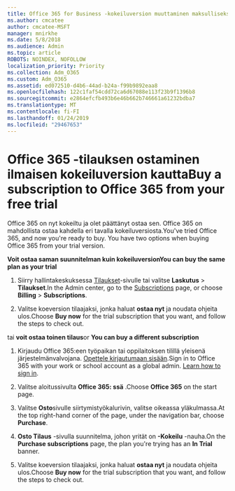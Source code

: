 ```yaml
---
title: Office 365 for Business -kokeiluversion muuttaminen maksulliseksi tilaukseksi
ms.author: cmcatee
author: cmcatee-MSFT
manager: mnirkhe
ms.date: 5/8/2018
ms.audience: Admin
ms.topic: article
ROBOTS: NOINDEX, NOFOLLOW
localization_priority: Priority
ms.collection: Adm_O365
ms.custom: Adm_O365
ms.assetid: ed072510-d4b6-44ad-b24a-f99b9892eaa8
ms.openlocfilehash: 122c1faf54cdd72ca6d67088e113f23b9f1396b8
ms.sourcegitcommit: e2864efcfb493b6e46b662b746661a61232bdba7
ms.translationtype: MT
ms.contentlocale: fi-FI
ms.lasthandoff: 01/24/2019
ms.locfileid: "29467653"
---
```

# <a name="buy-a-subscription-to-office-365-from-your-free-trial"></a><span data-ttu-id="a4a9b-102">Office 365 -tilauksen ostaminen ilmaisen kokeiluversion kautta</span><span class="sxs-lookup"><span data-stu-id="a4a9b-102">Buy a subscription to Office 365 from your free trial</span></span>

<span data-ttu-id="a4a9b-p101">Office 365 on nyt kokeiltu ja olet päättänyt ostaa sen. Office 365 on mahdollista ostaa kahdella eri tavalla kokeiluversiosta.</span><span class="sxs-lookup"><span data-stu-id="a4a9b-p101">You've tried Office 365, and now you're ready to buy. You have two options when buying Office 365 from your trial version.</span></span>
  
 <span data-ttu-id="a4a9b-105">**Voit ostaa saman suunnitelman kuin kokeiluversion**</span><span class="sxs-lookup"><span data-stu-id="a4a9b-105">**You can buy the same plan as your trial**</span></span>
  
1. <span data-ttu-id="a4a9b-106">Siirry hallintakeskuksessa [Tilaukset](https://go.microsoft.com/fwlink/p/?linkid=842054)-sivulle tai valitse **Laskutus** \> **Tilaukset**.</span><span class="sxs-lookup"><span data-stu-id="a4a9b-106">In the Admin center, go to the [Subscriptions](https://go.microsoft.com/fwlink/p/?linkid=842054) page, or choose **Billing** \> **Subscriptions**.</span></span>
    
2. <span data-ttu-id="a4a9b-107">Valitse koeversion tilaajaksi, jonka haluat **ostaa nyt** ja noudata ohjeita ulos.</span><span class="sxs-lookup"><span data-stu-id="a4a9b-107">Choose **Buy now** for the trial subscription that you want, and follow the steps to check out.</span></span> 
    
<span data-ttu-id="a4a9b-108">tai **voit ostaa toinen tilaus**</span><span class="sxs-lookup"><span data-stu-id="a4a9b-108">or **You can buy a different subscription**</span></span>
  
1. <span data-ttu-id="a4a9b-109">Kirjaudu Office 365:een työpaikan tai oppilaitoksen tilillä yleisenä järjestelmänvalvojana. [Opettele kirjautumaan sisään](https://support.office.com/article/e9eb7d51-5430-4929-91ab-6157c5a050b4).</span><span class="sxs-lookup"><span data-stu-id="a4a9b-109">Sign in to Office 365 with your work or school account as a global admin. [Learn how to sign in](https://support.office.com/article/e9eb7d51-5430-4929-91ab-6157c5a050b4).</span></span>
    
2. <span data-ttu-id="a4a9b-110">Valitse aloitussivulta **Office 365: ssä** .</span><span class="sxs-lookup"><span data-stu-id="a4a9b-110">Choose **Office 365** on the start page.</span></span> 
    
3. <span data-ttu-id="a4a9b-111">Valitse **Osto**sivulle siirtymistyökalurivin, valitse oikeassa yläkulmassa.</span><span class="sxs-lookup"><span data-stu-id="a4a9b-111">At the top right-hand corner of the page, under the navigation bar, choose **Purchase**.</span></span>
    
4. <span data-ttu-id="a4a9b-112">**Osto Tilaus** -sivulla suunnitelma, johon yrität on **-Kokeilu** -nauha.</span><span class="sxs-lookup"><span data-stu-id="a4a9b-112">On the **Purchase subscriptions** page, the plan you're trying has an **In Trial** banner.</span></span> 
    
5. <span data-ttu-id="a4a9b-113">Valitse koeversion tilaajaksi, jonka haluat **ostaa nyt** ja noudata ohjeita ulos.</span><span class="sxs-lookup"><span data-stu-id="a4a9b-113">Choose **Buy now** for the trial subscription that you want, and follow the steps to check out.</span></span> 
    

